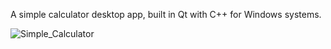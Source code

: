 A simple calculator desktop app, built in Qt with C++ for Windows systems.


![Simple_Calculator](https://github.com/Urga7/SimpleCalculator/assets/125362405/0d2c37a9-d585-4354-a048-2ac854f3b100)
